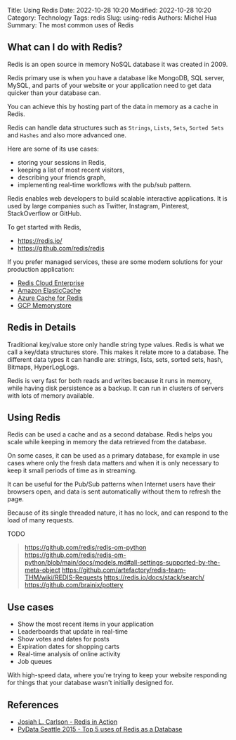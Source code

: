 Title: Using Redis
Date: 2022-10-28 10:20
Modified: 2022-10-28 10:20
Category: Technology
Tags: redis
Slug: using-redis
Authors: Michel Hua
Summary: The most common uses of Redis

## What can I do with Redis?

Redis is an open source in memory NoSQL database it was created in 2009.

Redis primary use is when you have a database like MongoDB, SQL server, MySQL, and parts of your website or your application need to get data quicker than your database can.

You can achieve this by hosting part of the data in memory as a cache in Redis.

Redis can handle data structures such as `Strings`, `Lists`, `Sets`, `Sorted Sets` and `Hashes` and also more advanced one.

Here are some of its use cases:

- storing your sessions in Redis,
- keeping a list of most recent visitors,
- describing your friends graph,
- implementing real-time workflows with the pub/sub pattern.

Redis enables web developers to build scalable interactive applications. It is used by large companies such as Twitter, Instagram, Pinterest, StackOverflow or GitHub.

To get started with Redis,

- https://redis.io/
- https://github.com/redis/redis

If you prefer managed services, these are some modern solutions for your production application:

- [Redis Cloud Enterprise](https://redis.com/redis-enterprise-cloud/overview/)
- [Amazon ElasticCache](https://aws.amazon.com/redis/)
- [Azure Cache for Redis](https://azure.microsoft.com/en-us/products/cache/)
- [GCP Memorystore](https://cloud.google.com/memorystore/)

## Redis in Details

Traditional key/value store only handle string type values. Redis is what we call a key/data structures store. This makes it relate more to a database. The different data types it can handle are: strings, lists, sets, sorted sets, hash, Bitmaps, HyperLogLogs.

Redis is very fast for both reads and writes because it runs in memory, while having disk persistence as a backup.
It can run in clusters of servers with lots of memory available.

## Using Redis

Redis can be used a cache and as a second database. Redis helps you scale while keeping in memory the data retrieved from the database.

On some cases, it can be used as a primary database, for example in use cases where only the fresh data matters and when it is only necessary to keep it small periods of time as in streaming.

It can be useful for the Pub/Sub patterns when Internet users have their browsers open, and data is sent automatically without them to refresh the page.

Because of its single threaded nature, it has no lock, and can respond to the load of many requests.

TODO
> https://github.com/redis/redis-om-python
> https://github.com/redis/redis-om-python/blob/main/docs/models.md#all-settings-supported-by-the-meta-object
> https://github.com/artefactory/redis-team-THM/wiki/REDIS-Requests
> https://redis.io/docs/stack/search/
> https://github.com/brainix/pottery

## Use cases

- Show the most recent items in your application
- Leaderboards that update in real-time
- Show votes and dates for posts
- Expiration dates for shopping carts
- Real-time analysis of online activity
- Job queues

With high-speed data, where you're trying to keep your website responding for things that your database wasn't initially designed for.

## References

- [Josiah L. Carlson - Redis in Action](https://www.goodreads.com/book/show/16033444-redis-in-action)
- [PyData Seattle 2015 - Top 5 uses of Redis as a Database](https://www.youtube.com/watch?v=jTTlBc2-T9Q)